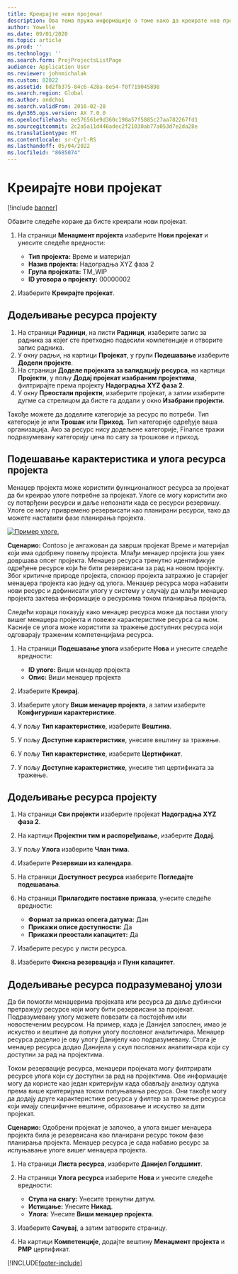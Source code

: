 ```yaml
---
title: Креирајте нови пројекат
description: Ова тема пружа информације о томе како да креирате нов пројекат.
author: Yowelle
ms.date: 09/01/2020
ms.topic: article
ms.prod: ''
ms.technology: ''
ms.search.form: ProjProjectsListPage
audience: Application User
ms.reviewer: johnmichalak
ms.custom: 82022
ms.assetid: bd2fb375-84c6-428a-8e54-f0f719045898
ms.search.region: Global
ms.author: andchoi
ms.search.validFrom: 2016-02-28
ms.dyn365.ops.version: AX 7.0.0
ms.openlocfilehash: ee576561e9d360c198a57f5885c27aa782267fd1
ms.sourcegitcommit: 2c2a5a11d446adec2f21030ab77a053d7e2da28e
ms.translationtype: MT
ms.contentlocale: sr-Cyrl-RS
ms.lasthandoff: 05/04/2022
ms.locfileid: "8685074"
---
```

# <a name="create-a-new-project"></a>Креирајте нови пројекат

[!include [banner](../includes/banner.md)]

Обавите следеће кораке да бисте креирали нови пројекат.

1. На страници **Менаџмент пројекта** изаберите **Нови пројекат** и унесите следеће вредности:

    - **Тип пројекта:** Време и материјал
    - **Назив пројекта:** Надоградња XYZ фаза 2
    - **Група пројеката:** TM\_WIP
    - **ID уговора о пројекту:** 00000002

2. Изаберите **Креирајте пројекат**.

## <a name="assign-a-resource-to-a-project"></a>Додељивање ресурса пројекту

1. На страници **Радници**, на листи **Радници**, изаберите запис за радника за којег сте претходно подесили компетенције и отворите запис радника.
2. У окну радњи, на картици **Пројекат**, у групи **Подешавање** изаберите **Додели пројекте**.
3. На страници **Доделе пројеката за валидацију ресурса**, на картици **Пројекти**, у пољу **Додај пројекат изабраним пројектима**, филтрирајте према пројекту **Надоградња XYZ фаза 2**.
4. У окну **Преостали пројекти**, изаберите пројекат, а затим изаберите дугме са стрелицом да бисте га додали у окно **Изабрани пројекти**.

Такође можете да доделите категорије за ресурс по потреби. Тип категорије је или **Трошак** или **Приход**. Тип категорије одређује ваша организација. Ако за ресурс нису додељене категорије, Finance тражи подразумевану категорију цена по сату за трошкове и приход.

## <a name="set-up-project-resource-and-role-characteristics"></a>Подешавање карактеристика и улога ресурса пројекта

Менаџер пројекта може користити функционалност ресурса за пројекат да би креирао улоге потребне за пројекат. Улоге се могу користити ако су потврђени ресурси и даље непознати када се ресурси резервишу. Улоге се могу привремено резервисати као планирани ресурси, тако да можете наставити фазе планирања пројекта.

[![Пример улоге.](./media/projectresourcing05.jpg)](./media/projectresourcing05.jpg) 

**Сценарио:** Contoso је ангажован да заврши пројекат Време и материјал који има одобрену повељу пројекта. Млађи менаџер пројекта још увек довршава опсег пројекта. Менаџер ресурса тренутно идентификује одређене ресурсе који ће бити резервисани за рад на новом пројекту. Због критичне природе пројекта, спонзор пројекта затражио је старијег менаџера пројекта као једну од улога. Менаџер ресурса мора набавити нови ресурс и дефинисати улогу у систему у случају да млађи менаџер пројекта захтева информације о ресурсима током планирања пројекта.

Следећи кораци показују како менаџер ресурса може да постави улогу вишег менаџера пројекта и повеже карактеристике ресурса са њом. Касније се улога може користити за тражење доступних ресурса који одговарају траженим компетенцијама ресурса.

1. На страници **Подешавање улога** изаберите **Нова** и унесите следеће вредности:

    - **ID улоге:** Виши менаџер пројекта
    - **Опис:** Виши менаџер пројекта

2. Изаберите **Креирај**.
3. Изаберите улогу **Виши менаџер пројекта**, а затим изаберите **Конфигуриши карактеристике**.
4. У пољу **Тип карактеристике**, изаберите **Вештина**.
5. У пољу **Доступне карактеристике**, унесите вештину за тражење.
6. У пољу **Тип карактеристике**, изаберите **Цертификат**.
7. У пољу **Доступне карактеристике**, унесите тип цертификата за тражење.

## <a name="assign-a-project-resource-to-a-project"></a>Додељивање ресурса пројекту

1. На страници **Сви пројекти** изаберите пројекат **Надоградња XYZ фаза 2**.
2. На картици **Пројектни тим и распоређивање**, изаберите **Додај**.
3. У пољу **Улога** изаберите **Члан тима**.
4. Изаберите **Резервиши из календара**.
5. На страници **Доступност ресурса** изаберите **Погледајте подешавања**.
6. На страници **Прилагодите поставке приказа**, унесите следеће вредности:

    - **Формат за приказ опсега датума:** Дан
    - **Прикажи описе доступности:** Да
    - **Прикажи преостали капацитет:** Да

7. Изаберите ресурс у листи ресурса.
8. Изаберите **Фиксна резервација** и **Пуни капацитет**.

## <a name="assign-a-resource-to-a-default-role"></a>Додељивање ресурса подразумеваној улози

Да би помогли менаџерима пројеката или ресурса да даље дубински претражују ресурсе који могу бити резервисани за пројекат. Подразумевану улогу можете повезати са постојећим или новостеченим ресурсом. На пример, када је Данијел запослен, имао је искуство и вештине да попуни улогу пословног аналитичара. Менаџер ресурса доделио је ову улогу Данијелу као подразумевану. Стога је менаџер ресурса додао Данијела у скуп пословних аналитичара који су доступни за рад на пројектима.

Током резервације ресурса, менаџери пројеката могу филтрирати ресурсе улога који су доступни за рад на пројектима. Ове информације могу да користе као један критеријум када обављају анализу одлука према више критеријума током попуњавања ресурса. Они такође могу да додају друге карактеристике ресурса у филтер за тражење ресурса који имају специфичне вештине, образовање и искуство за дати пројекат.

**Сценарио:** Одобрени пројекат је започео, а улога вишег менаџера пројекта била је резервисана као планирани ресурс током фазе планирања пројекта. Менаџер ресурса је сада набавио ресурс за испуњавање улоге вишег менаџера пројекта.

1. На страници **Листа ресурса**, изаберите **Данијел Голдшмит**.
2. На страници **Улога ресурса** изаберите **Нова** и унесите следеће вредности:

    - **Ступа на снагу:** Унесите тренутни датум.
    - **Истицање:** Унесите **Никад**.
    - **Улога:** Унесите **Виши менаџер пројекта**.

3. Изаберите **Сачувај**, а затим затворите страницу.
4. На картици **Компетенције**, додајте вештину **Менаџмент пројекта** и **PMP** цертификат.


[!INCLUDE[footer-include](../includes/footer-banner.md)]